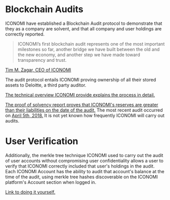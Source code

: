 # Blockchain Audits

ICONOMI have established a Blockchain Audit protocol to demonstrate that they as a company are solvent, and that all company and user holdings are correctly reported. 

> ICONOMI’s first blockchain audit represents one of the most important milestones so far, another bridge we have built between the old and the new economy, and another step we have made toward transparency and trust. 

[Tim M. Zagar, CEO of ICONOMI](https://medium.com/iconominet/setting-new-standards-for-the-blockchain-industry-iconomis-digital-assets-verified-by-deloitte-64af063fecf8)

The audit protocol entails ICONOMI proving ownership of all their stored assets to Deloitte, a third party auditor. 

[The technical overview ICONOMI provide explains the process in detail.](https://medium.com/iconominet/proof-of-solvency-technical-overview-d1d0e8a8a0b8)

[The proof of solvency report proves that ICONOMI's reserves are greater than their liabilities on the date of the audit.](https://www.iconomi.net/proof-of-solvency)
The most recent audit occurred on [April 5th, 2018.](https://www.iconomi.net/proof-of-solvency/201804)
It is not yet known how frequently ICONOMI will carry out audits.


# User Verification

Additionally, the merkle tree technique ICONOMI used to carry out the audit of user accounts without compromising user confidentiality allows a user to verify that ICONOMI correctly included that user's holdings in the audit. 
Each ICONOMI Account has the ability to audit that account's balance at the time of the audit, using merkle tree hashes discoverable on the ICONOMI platform's Account section when logged in. 

[Link to doing it yourself.](https://www.iconomi.net/proof-of-solvency/verification)

